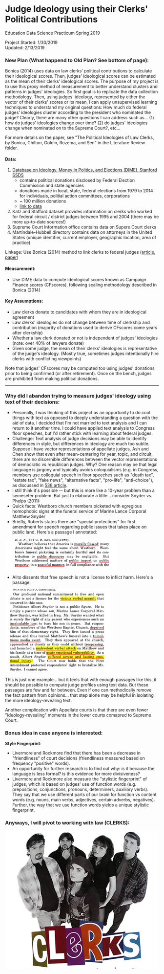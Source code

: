# Judge Ideology using their Clerks' Political Contributions

Education Data Science Practicum Spring 2019

Project Started: 1/30/2019  
Updated: 2/13/2019

### New Plan (What happend to Old Plan? See bottom of page):

Bonica (2014) uses data on law clerks' political contributions to calculate their ideological scores. Then, judges' ideological scores can be estimated as the mean of their clerks' ideological scores. The purpose of my project is to use this proxy method of measurement to better understand clusters and patterns in judges' ideologies.  So first goal is to replicate the data collection methodology. Then, using judges' ideology, represented by either the vector of their clerks' scores or its mean, I can apply unsupervised learning techniques to understand my original questions: How much do federal judges' ideologies cluster according to the president who nominated the judge? Clearly, there are many other questions I can address such as... (1) how do judges' ideologies change over time? (2) do judges' ideologies change when nominated on to the Supreme Court?, etc... 

For more details on the paper, see "The Political Ideologies of Law Clerks, by Bonica, Chilton, Goldin, Rozema, and Sen" in the Literature Review folder.

#### Data:
1. [Database on Ideology, Money in Politics, and Elections (DIME), Stanford SSDS](https://data.stanford.edu/dime)
    - contains political donations disclosed by Federal Election Commission and state agencies
    - donations made in local, state, federal elections from 1979 to 2014 for individuals, politial action committees, corporations
    - ~ 100 million donations
    - [link to data](https://data.stanford.edu/dime#download-data)
2. Katz and Stafford dataset provides information on clerks who worked for federal circuit / district judges between 1995 and 2004 (there may be more up-to-date sources!)
3. Supreme Court Information office contains data on Supere Court clerks
4. Martindale-Hubbell directory contains data on attorneys in the United States (unique identifier, current employer, geographic location, area of practice)

Linkage: Use Bonica (2014) method to link clerks to federal judges ([article](https://politicalscience.stanford.edu/news/new-data-show-how-liberal-merrick-garland-really), [paper](https://papers.ssrn.com/sol3/papers.cfm?abstract_id=2739478))

#### Measurement:
- Use DIME data to compute ideological scores known as Campaign Finance scores (CFscores), following scaling methodology described in Bonica (2014)

#### Key Assumptions:
- Law clerks donate to candidates with whom they are in ideological agreement 
- Law clerks' ideologies do not change between time of clerkship and contribution (majority of donations used to derive CFscores come years after clerkship)
- Whether a law clerk donated or not is independent of judges' ideologies (note: over 40% of lawyers donate)
- Given some judge, the mean of their clerks' ideologies is representative of the judge's ideology. (Mostly true, sometimes judges intentionally hire clerks with conflicting viewpoints)

Note that judges' CFscores may be computed too using judges' donations prior to being confirmed (or after retirement). Once on the bench, judges are prohibited from making political donations.

***

### **Why did I abandon trying to measure judges' ideology using text of their decisions**:
- Personally, I was thinking of this project as an opportunity to do cool things with text as opposed to deeply understanding a question with the aid of data. I decided that I'm not married to text analysis and I can return to it another time. I could have applied text analysis to Congress floor speeches, but I'd rather stick with learning about federal judges. 
- Challenge: Text analysis of judge decisions may be able to identify differences in style, but differences in ideology are much too subtle. Suppose I have vector representations of appellate judges. Ash and Chen show that even after mean-centering for year, topic, and circuit, there are no discernible differences between the vector representations of democratic vs republican judges. Why? One reason may be that  legal language is jargony and typically avoids coloquialisms (e.g. in Congress, members use colloquial speech in floor speeches such as "death tax", "estate tax", "fake news", "alternative facts", "pro-life", "anti-choice"), as discussed in [538 article](https://fivethirtyeight.com/features/how-conservative-is-brett-kavanaugh/). 
- I still think it's possible -- but this is more like a 10-year problem than a semeseter problem. But just to elaborate a little... consider Snyder vs. Phelps (2011):
- Quick facts: Westboro church members picketed with egregious homophobic signs at the funeral service of Marine Lance Corporal Matthew Snyder
- Briefly, Roberts states there are "special protections" for first amendment for speech regarding public issues that takes place on public land. Here's a passage I annotated:

![Roberts](notes/pics/roberts.png)

- Alito dissents that free speech is not a license to inflict harm. Here's a passage:

![Alito](notes/pics/alito.png)

This is just one example... but it feels that with enough passages like this, it should be possible to compute judge profiles using text data. But these passages are few and far between. Even if one can methodically remove the fact pattern from opinions... that step alone may be helpful in isolating the more ideology-revealing text.

Another complication with Appellate courts is that there are even fewer "ideology-revealing" moments in the lower courts comapred to Supreme Court. 

### Bonus idea in case anyone is interested: 

**Style Fingerprint**: 
- Livermore and Rockmore find that there has been a decrease in "friendliness" of court decisions (friendliness measured based on frequency "positive" words).
- An opportunity for further research is to find out why: is it because the language is less formal? is this evidence for more divisiveness? 
- Livermore and Rockmore also measure the "stylistic fingerprint" of judges, which is based on judges' use of function words (e.g. prepositions, conjunctions, pronouns, determiners, auxiliary verbs). They say that we use different parts of our brain for function vs content words (e.g. nouns, main verbs, adjectives, certain adverbs, negatives). Further, the way that we use function words yields a unique stylistic fingerprint.

### Anyways, I will pivot to working with law (CLERKS): 

![Clerks](notes/pics/Clerks.png)

